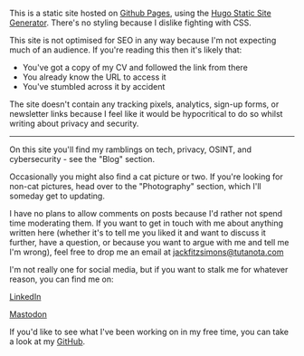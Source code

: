 This is a static site hosted on [Github Pages](https://pages.github.com), using the [Hugo Static Site Generator](https://gohugo.io). There's no styling because I dislike fighting with CSS. 

This site is not optimised for SEO in any way because I'm not expecting much of an audience. If you're reading this then it's likely that:

- You've got a copy of my CV and followed the link from there
- You already know the URL to access it 
- You've stumbled across it by accident

The site doesn't contain any tracking pixels, analytics, sign-up forms, or newsletter links because I feel like it would be hypocritical to do so whilst writing about privacy and security.

-------------------------------------------------------------------------

On this site you'll find my ramblings on tech, privacy, OSINT, and cybersecurity - see the "Blog" section. 

Occasionally you might also find a cat picture or two. If you're looking for non-cat pictures, head over to the "Photography" section, which I'll someday get to updating.

I have no plans to allow comments on posts because I'd rather not spend time moderating them. If you want to get in touch with me about anything written here (whether it's to tell me you liked it and want to discuss it further, have a question, or because you want to argue with me and tell me I'm wrong), feel free to drop me an email at <jackfitzsimons@tutanota.com> 

I'm not really one for social media, but if you want to stalk me for whatever reason, you can find me on:

[LinkedIn](https://dk.linkedin.com/in/jacklukefitzsimons)

[Mastodon](https://infosec.exchange/@jfitzsimo)

If you'd like to see what I've been working on in my free time, you can take a look at my [GitHub](https://github.com/fitzsimonsjl).